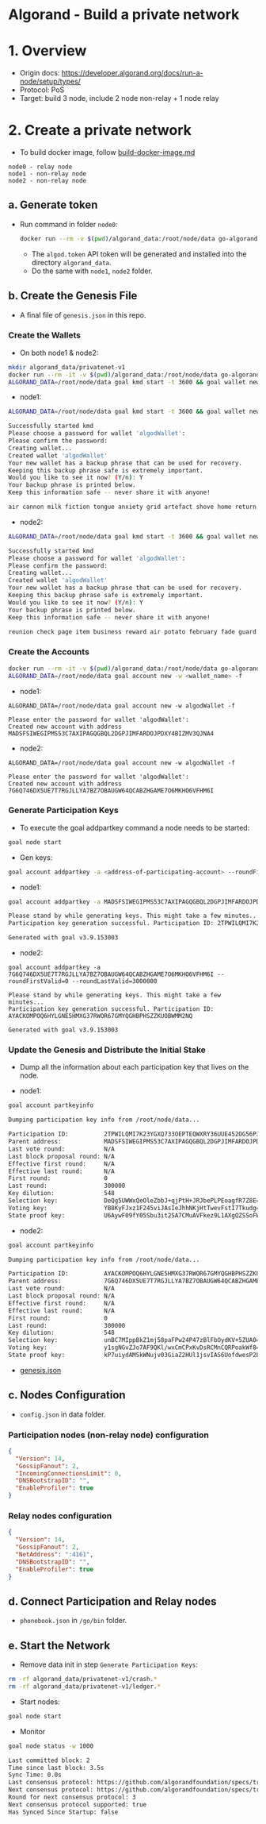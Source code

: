 # Algorand - Build a private network

# 1. Overview

- Origin docs: https://developer.algorand.org/docs/run-a-node/setup/types/
- Protocol: PoS
- Target: build 3 node, include 2 node non-relay + 1 node relay

# 2. Create a private network

- To build docker image, follow [build-docker-image.md](build-docker-image.md)

```
node0 - relay node
node1 - non-relay node
node2 - non-relay node
```

## a. Generate token

- Run command in folder `node0`:
  ```sh
  docker run --rm -v $(pwd)/algorand_data:/root/node/data go-algorand bash -c "ALGORAND_DATA=/root/node/data goal node generatetoken"
  ```
  - The `algod.token` API token will be generated and installed into the directory `algorand_data`.
  - Do the same with `node1`, `node2` folder.

## b. Create the Genesis File
- A final file of `genesis.json` in this repo.

### Create the Wallets
- On both node1 & node2:
```sh
mkdir algorand_data/privatenet-v1
docker run --rm -it -v $(pwd)/algorand_data:/root/node/data go-algorand bash
ALGORAND_DATA=/root/node/data goal kmd start -t 3600 && goal wallet new <wallet_name>
```
- node1:
```sh
ALGORAND_DATA=/root/node/data goal kmd start -t 3600 && goal wallet new algodWallet

Successfully started kmd
Please choose a password for wallet 'algodWallet': 
Please confirm the password: 
Creating wallet...
Created wallet 'algodWallet'
Your new wallet has a backup phrase that can be used for recovery.
Keeping this backup phrase safe is extremely important.
Would you like to see it now? (Y/n): Y
Your backup phrase is printed below.
Keep this information safe -- never share it with anyone!

air cannon milk fiction tongue anxiety grid artefact shove home return glove hotel toast ring clay shed start liquid poverty marriage bachelor dress above off
```
- node2:
```sh
ALGORAND_DATA=/root/node/data goal kmd start -t 3600 && goal wallet new algodWallet

Successfully started kmd
Please choose a password for wallet 'algodWallet': 
Please confirm the password: 
Creating wallet...
Created wallet 'algodWallet'
Your new wallet has a backup phrase that can be used for recovery.
Keeping this backup phrase safe is extremely important.
Would you like to see it now? (Y/n): Y
Your backup phrase is printed below.
Keep this information safe -- never share it with anyone!

reunion check page item business reward air potato february fade guard cereal churn assist river electric above table limit exchange casino ready slogan absorb announce
```

### Create the Accounts
```sh
docker run --rm -it -v $(pwd)/algorand_data:/root/node/data go-algorand bash
ALGORAND_DATA=/root/node/data goal account new -w <wallet_name> -f
```
- node1:
```
ALGORAND_DATA=/root/node/data goal account new -w algodWallet -f

Please enter the password for wallet 'algodWallet': 
Created new account with address MADSFSIWEGIPMS53C7AXIPAGQGBQL2DGPJIMFARDOJPDXY4BIZMV3QJNA4
```
- node2:
```
ALGORAND_DATA=/root/node/data goal account new -w algodWallet -f

Please enter the password for wallet 'algodWallet': 
Created new account with address 7G6Q746DX5UE7T7RGJLLYA7BZ7OBAUGW64QCABZHGAME7O6MKHO6VFHM6I
```

### Generate Participation Keys
- To execute the goal addpartkey command a node needs to be started:
```sh
goal node start
```

- Gen keys:
```sh
goal account addpartkey -a <address-of-participating-account> --roundFirstValid=<partkey-first-round> --roundLastValid=<partkey-last-round> [--keyDilution=<key-dilution-value>]
```

- node1:
```sh
goal account addpartkey -a MADSFSIWEGIPMS53C7AXIPAGQGBQL2DGPJIMFARDOJPDXY4BIZMV3QJNA4 --roundFirstValid=0 --roundLastValid=3000000

Please stand by while generating keys. This might take a few minutes...
Participation key generation successful. Participation ID: 2TPWILQMI7K23YGXQ733OEPTEQWXRY36UUE452OG56PJCCJHSA6A

Generated with goal v3.9.153003
```

- node2:
```
goal account addpartkey -a 7G6Q746DX5UE7T7RGJLLYA7BZ7OBAUGW64QCABZHGAME7O6MKHO6VFHM6I --roundFirstValid=0 --roundLastValid=3000000

Please stand by while generating keys. This might take a few minutes...
Participation key generation successful. Participation ID: AYACKOMPOQ6HYLGNE5HMXG37RWOR67GMYQGHBPHSZZKUOBWMM2NQ

Generated with goal v3.9.153003
```

### Update the Genesis and Distribute the Initial Stake
- Dump all the information about each participation key that lives on the node.

- node1:
```sh
goal account partkeyinfo

Dumping participation key info from /root/node/data...

Participation ID:          2TPWILQMI7K23YGXQ733OEPTEQWXRY36UUE452OG56PJCCJHSA6A
Parent address:            MADSFSIWEGIPMS53C7AXIPAGQGBQL2DGPJIMFARDOJPDXY4BIZMV3QJNA4
Last vote round:           N/A
Last block proposal round: N/A
Effective first round:     N/A
Effective last round:      N/A
First round:               0
Last round:                300000
Key dilution:              548
Selection key:             DeQg5UWWxQeOleZbbJ+qjPtH+JRJbePLPEoagfR7Z8E=
Voting key:                YB8KyFJxz1F245viJAsIeJhhNKjHtTwevFstI7Tkudg=
State proof key:           U6AywF09fY05Sbu3it2SA7CMuAVFkez9L1AXgQZSSoFWNG2jm3qe9+Vkfa/zozbAK2rLcUytHPcEeAOfxc1xFQ==

```

- node2:
```sh
goal account partkeyinfo

Dumping participation key info from /root/node/data...

Participation ID:          AYACKOMPOQ6HYLGNE5HMXG37RWOR67GMYQGHBPHSZZKUOBWMM2NQ
Parent address:            7G6Q746DX5UE7T7RGJLLYA7BZ7OBAUGW64QCABZHGAME7O6MKHO6VFHM6I
Last vote round:           N/A
Last block proposal round: N/A
Effective first round:     N/A
Effective last round:      N/A
First round:               0
Last round:                300000
Key dilution:              548
Selection key:             unBC7MIppBkZ1mj58paFPw24P47zBlFbOydKV+5ZUA0=
Voting key:                y1sgNGvZJo7AF9QKl/wxCmCPxKvDsRCMnCQRPoakWf8=
State proof key:           kP7uiydAMSkWNujv03GiaZ2HUl1jsvIAS6UofdwesP2L1dOqDCuXhVTe9gUZr5+uV6od1p/uJMV14ZFVDt0KOQ==
```

- [genesis.json](genesis.json)

## c. Nodes Configuration
- `config.json` in data folder.

### Participation nodes (non-relay node) configuration
```json
{
  "Version": 14,
  "GossipFanout": 2,
  "IncomingConnectionsLimit": 0,
  "DNSBootstrapID": "",
  "EnableProfiler": true
}
```

### Relay nodes configuration
```json
{
  "Version": 14,
  "GossipFanout": 2,
  "NetAddress": ":4161",
  "DNSBootstrapID": "",
  "EnableProfiler": true
}
```

## d. Connect Participation and Relay nodes
- `phonebook.json` in `/go/bin` folder.

## e. Start the Network
- Remove data init in step `Generate Participation Keys`:
```sh
rm -rf algorand_data/privatenet-v1/crash.*
rm -rf algorand_data/privatenet-v1/ledger.*
```

- Start nodes:
```sh
goal node start
```

- Monitor
```sh
goal node status -w 1000

Last committed block: 2
Time since last block: 3.5s
Sync Time: 0.0s
Last consensus protocol: https://github.com/algorandfoundation/specs/tree/4a9db6a25595c6fd097cf9cc137cc83027787eaa
Next consensus protocol: https://github.com/algorandfoundation/specs/tree/4a9db6a25595c6fd097cf9cc137cc83027787eaa
Round for next consensus protocol: 3
Next consensus protocol supported: true
Has Synced Since Startup: false
```